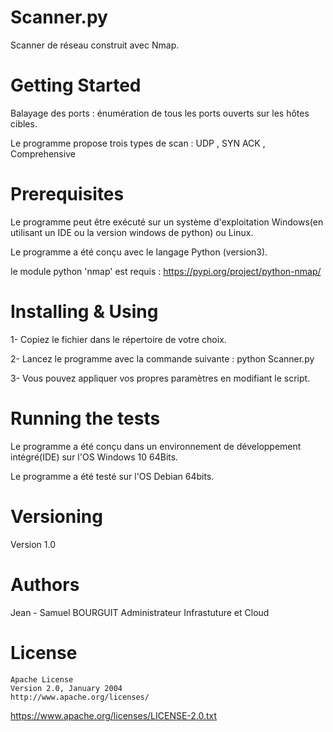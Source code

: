 # Scanner.py
Scanner de réseau construit avec  Nmap.

# Getting Started
Balayage des ports : énumération de tous les ports ouverts sur les hôtes cibles.

Le programme propose trois types de scan : UDP , SYN ACK , Comprehensive 
# Prerequisites
Le programme peut être exécuté sur un système d'exploitation Windows(en utilisant un IDE ou la version windows de python) ou Linux.

Le programme a été conçu avec le langage Python (version3).

le module python 'nmap' est requis : https://pypi.org/project/python-nmap/
# Installing & Using
1- Copiez le fichier dans le répertoire de votre choix.

2- Lancez le programme avec la commande suivante : python Scanner.py

3- Vous pouvez appliquer vos propres paramètres en modifiant le script.
# Running the tests
Le programme a été conçu dans un environnement de développement intégré(IDE) sur l'OS Windows 10 64Bits.

Le programme a été testé sur l'OS Debian 64bits.
# Versioning
Version 1.0


# Authors
Jean - Samuel BOURGUIT Administrateur Infrastuture et Cloud

# License
    Apache License
    Version 2.0, January 2004
    http://www.apache.org/licenses/
https://www.apache.org/licenses/LICENSE-2.0.txt   